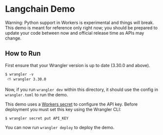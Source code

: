 # Langchain Demo

Warning: Python support in Workers is experimental and things will break. This
demo is meant for reference only right now; you should be prepared to update
your code between now and official release time as APIs may change.

## How to Run
First ensure that your Wrangler version is up to date (3.30.0 and above).
```
$ wrangler -v
 ⛅️ wrangler 3.30.0
```

Now, if you run `wrangler dev` within this directory, it should use the config
in `wrangler.toml` to run the demo. 

This demo uses a [Workers secret](https://developers.cloudflare.com/workers/configuration/secrets/)
to configure the API key. Before deployment you must set this key using the
Wrangler CLI: 
```
$ wrangler secret put API_KEY
```

You can now run `wrangler deploy` to deploy the demo. 